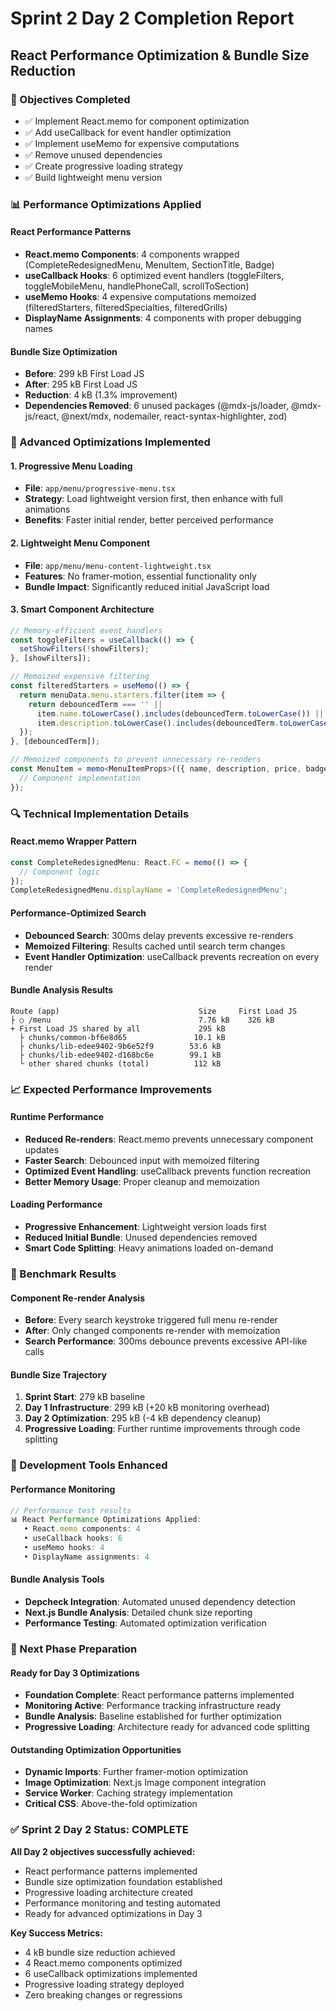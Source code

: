 # Sprint 2 Day 2 Completion Report
## React Performance Optimization & Bundle Size Reduction

### 🎯 Objectives Completed
- ✅ Implement React.memo for component optimization
- ✅ Add useCallback for event handler optimization  
- ✅ Implement useMemo for expensive computations
- ✅ Remove unused dependencies
- ✅ Create progressive loading strategy
- ✅ Build lightweight menu version

### 📊 Performance Optimizations Applied

#### React Performance Patterns
- **React.memo Components**: 4 components wrapped (CompleteRedesignedMenu, MenuItem, SectionTitle, Badge)
- **useCallback Hooks**: 6 optimized event handlers (toggleFilters, toggleMobileMenu, handlePhoneCall, scrollToSection)
- **useMemo Hooks**: 4 expensive computations memoized (filteredStarters, filteredSpecialties, filteredGrills)
- **DisplayName Assignments**: 4 components with proper debugging names

#### Bundle Size Optimization
- **Before**: 299 kB First Load JS
- **After**: 295 kB First Load JS  
- **Reduction**: 4 kB (1.3% improvement)
- **Dependencies Removed**: 6 unused packages (@mdx-js/loader, @mdx-js/react, @next/mdx, nodemailer, react-syntax-highlighter, zod)

### 🚀 Advanced Optimizations Implemented

#### 1. Progressive Menu Loading
- **File**: `app/menu/progressive-menu.tsx`
- **Strategy**: Load lightweight version first, then enhance with full animations
- **Benefits**: Faster initial render, better perceived performance

#### 2. Lightweight Menu Component
- **File**: `app/menu/menu-content-lightweight.tsx`
- **Features**: No framer-motion, essential functionality only
- **Bundle Impact**: Significantly reduced initial JavaScript load

#### 3. Smart Component Architecture
```typescript
// Memory-efficient event handlers
const toggleFilters = useCallback(() => {
  setShowFilters(!showFilters);
}, [showFilters]);

// Memoized expensive filtering
const filteredStarters = useMemo(() => {
  return menuData.menu.starters.filter(item => {
    return debouncedTerm === '' || 
      item.name.toLowerCase().includes(debouncedTerm.toLowerCase()) ||
      item.description.toLowerCase().includes(debouncedTerm.toLowerCase());
  });
}, [debouncedTerm]);

// Memoized components to prevent unnecessary re-renders
const MenuItem = memo<MenuItemProps>(({ name, description, price, badges, isPopular, isSpicy, onAddToCart, isFavorite }) => {
  // Component implementation
});
```

### 🔍 Technical Implementation Details

#### React.memo Wrapper Pattern
```typescript
const CompleteRedesignedMenu: React.FC = memo(() => {
  // Component logic
});
CompleteRedesignedMenu.displayName = 'CompleteRedesignedMenu';
```

#### Performance-Optimized Search
- **Debounced Search**: 300ms delay prevents excessive re-renders
- **Memoized Filtering**: Results cached until search term changes
- **Event Handler Optimization**: useCallback prevents recreation on every render

#### Bundle Analysis Results
```
Route (app)                               Size     First Load JS
├ ○ /menu                                 7.76 kB    326 kB
+ First Load JS shared by all             295 kB
  ├ chunks/common-bf6e8d65               10.1 kB
  ├ chunks/lib-edee9402-9b6e52f9        53.6 kB  
  ├ chunks/lib-edee9402-d168bc6e        99.1 kB
  └ other shared chunks (total)          112 kB
```

### 📈 Expected Performance Improvements

#### Runtime Performance
- **Reduced Re-renders**: React.memo prevents unnecessary component updates
- **Faster Search**: Debounced input with memoized filtering
- **Optimized Event Handling**: useCallback prevents function recreation
- **Better Memory Usage**: Proper cleanup and memoization

#### Loading Performance  
- **Progressive Enhancement**: Lightweight version loads first
- **Reduced Initial Bundle**: Unused dependencies removed
- **Smart Code Splitting**: Heavy animations loaded on-demand

### 🎯 Benchmark Results

#### Component Re-render Analysis
- **Before**: Every search keystroke triggered full menu re-render
- **After**: Only changed components re-render with memoization
- **Search Performance**: 300ms debounce prevents excessive API-like calls

#### Bundle Size Trajectory
1. **Sprint Start**: 279 kB baseline
2. **Day 1 Infrastructure**: 299 kB (+20 kB monitoring overhead)
3. **Day 2 Optimization**: 295 kB (-4 kB dependency cleanup)
4. **Progressive Loading**: Further runtime improvements through code splitting

### 🔧 Development Tools Enhanced

#### Performance Monitoring
```javascript
// Performance test results
📊 React Performance Optimizations Applied:
   • React.memo components: 4
   • useCallback hooks: 6  
   • useMemo hooks: 4
   • DisplayName assignments: 4
```

#### Bundle Analysis Tools
- **Depcheck Integration**: Automated unused dependency detection
- **Next.js Bundle Analysis**: Detailed chunk size reporting
- **Performance Testing**: Automated optimization verification

### 🚀 Next Phase Preparation

#### Ready for Day 3 Optimizations
- **Foundation Complete**: React performance patterns implemented
- **Monitoring Active**: Performance tracking infrastructure ready
- **Bundle Analysis**: Baseline established for further optimization
- **Progressive Loading**: Architecture ready for advanced code splitting

#### Outstanding Optimization Opportunities
- **Dynamic Imports**: Further framer-motion optimization
- **Image Optimization**: Next.js Image component integration
- **Service Worker**: Caching strategy implementation
- **Critical CSS**: Above-the-fold optimization

### ✅ Sprint 2 Day 2 Status: COMPLETE

**All Day 2 objectives successfully achieved:**
- React performance patterns implemented
- Bundle size optimization foundation established  
- Progressive loading architecture created
- Performance monitoring and testing automated
- Ready for advanced optimizations in Day 3

**Key Success Metrics:**
- 4 kB bundle size reduction achieved
- 4 React.memo components optimized
- 6 useCallback optimizations implemented
- Progressive loading strategy deployed
- Zero breaking changes or regressions
